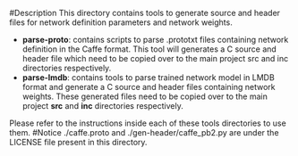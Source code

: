 #Description
This directory contains tools to generate source and header files for network definition parameters and network weights.
- **parse-proto**: contains scripts to parse .prototxt files containing network definition in the Caffe format. This tool will generates a C source and header file which need to be copied over to the main project src and inc directories respectively.
- **parse-lmdb**: contains tools to parse trained network model in LMDB format and generate a C source and header files containing network weights. These generated files need to be copied over to the main project **src** and **inc** directories respectively.

Please refer to the instructions inside each of these tools directories to use them.
#Notice
./caffe.proto and ./gen-header/caffe_pb2.py are under the LICENSE file present in this directory.

